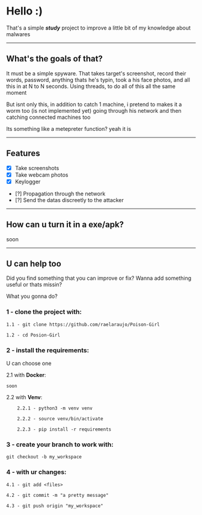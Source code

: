 # Hello :)
That's a simple ***study*** project to improve a little bit of my knowledge about malwares

---

## What's the goals of that?
It must be a simple spyware. That takes target's screenshot, record their words, password, anything thats he's typin, 
took a his face photos, and all this in at N to N seconds. Using threads, to do all of this all the same moment

But isnt only this, in addition to catch 1 machine, i pretend to makes it a worm too (is not implemented yet)
going through his network and then catching connected machines too

Its something like a metepreter function? yeah it is

---

## Features
- [x] Take screenshots
- [x] Take webcam photos
- [x] Keylogger
- [?] Propagation through the network
- [?] Send the datas discreetly to the attacker

---

## How can u turn it in a exe/apk?
soon

---

## U can help too
Did you find something that you can improve or fix? 
Wanna add something useful or thats missin?

What you gonna do?

### 1 - clone the project with:

    1.1 - git clone https://github.com/raelaraujo/Poison-Girl

    1.2 - cd Posion-Girl

### 2 - install the requirements:
U can choose one
    
2.1 with **Docker**:
    
    soon

2.2 with **Venv**:
        
        2.2.1 - python3 -m venv venv

        2.2.2 - source venv/bin/activate

        2.2.3 - pip install -r requirements

### 3 - create your branch to work with:

    git checkout -b my_workspace

### 4 - with ur changes:

    4.1 - git add <files>

    4.2 - git commit -m "a pretty message"

    4.3 - git push origin "my_workspace"